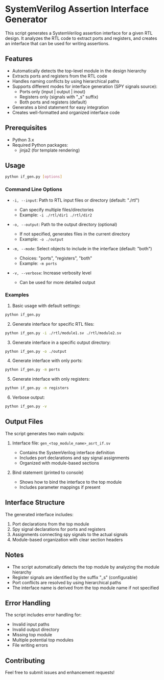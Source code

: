 # SystemVerilog Assertion Interface Generator

This script generates a SystemVerilog assertion interface for a given RTL design. It analyzes the RTL code to extract ports and registers, and creates an interface that can be used for writing assertions.

## Features

- Automatically detects the top-level module in the design hierarchy
- Extracts ports and registers from the RTL code
- Handles naming conflicts by using hierarchical paths
- Supports different modes for interface generation (SPY signals source):
  - Ports only (input | output | inout)
  - Registers only (signals with "_s" suffix)
  - Both ports and registers (default)
- Generates a bind statement for easy integration
- Creates well-formatted and organized interface code

## Prerequisites

- Python 3.x
- Required Python packages:
  - jinja2 (for template rendering)

## Usage

```bash
python if_gen.py [options]
```

### Command Line Options

- `-i, --input`: Path to RTL input files or directory (default: "./rtl")
  - Can specify multiple files/directories
  - Example: `-i ./rtl/dir1 ./rtl/dir2`

- `-o, --output`: Path to the output directory (optional)
  - If not specified, generates files in the current directory
  - Example: `-o ./output`

- `-m, --mode`: Select objects to include in the interface (default: "both")
  - Choices: "ports", "registers", "both"
  - Example: `-m ports`

- `-v, --verbose`: Increase verbosity level
  - Can be used for more detailed output

### Examples

1. Basic usage with default settings:
```bash
python if_gen.py
```

2. Generate interface for specific RTL files:
```bash
python if_gen.py -i ./rtl/module1.sv ./rtl/module2.sv
```

3. Generate interface in a specific output directory:
```bash
python if_gen.py -o ./output
```

4. Generate interface with only ports:
```bash
python if_gen.py -m ports
```

5. Generate interface with only registers:
```bash
python if_gen.py -m registers
```

6. Verbose output:
```bash
python if_gen.py -v
```

## Output Files

The script generates two main outputs:

1. Interface file: `gen_<top_module_name>_asrt_if.sv`
   - Contains the SystemVerilog interface definition
   - Includes port declarations and spy signal assignments
   - Organized with module-based sections

2. Bind statement (printed to console)
   - Shows how to bind the interface to the top module
   - Includes parameter mappings if present

## Interface Structure

The generated interface includes:

1. Port declarations from the top module
2. Spy signal declarations for ports and registers
3. Assignments connecting spy signals to the actual signals
4. Module-based organization with clear section headers

## Notes

- The script automatically detects the top module by analyzing the module hierarchy
- Register signals are identified by the suffix "_s" (configurable)
- Port conflicts are resolved by using hierarchical paths
- The interface name is derived from the top module name if not specified

## Error Handling

The script includes error handling for:
- Invalid input paths
- Invalid output directory
- Missing top module
- Multiple potential top modules
- File writing errors

## Contributing

Feel free to submit issues and enhancement requests!

